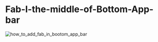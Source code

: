 # Fab-I-the-middle-of-Bottom-App-bar
![how_to_add_fab_in_bootom_app_bar](https://user-images.githubusercontent.com/51481476/97136576-7b2d9a80-1779-11eb-93aa-8b07962ba76f.png)
